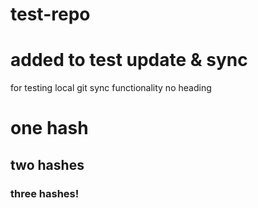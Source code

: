 test-repo
=========
# added to test update & sync
for testing local git sync functionality
no heading
# one hash
## two hashes
### three hashes!

